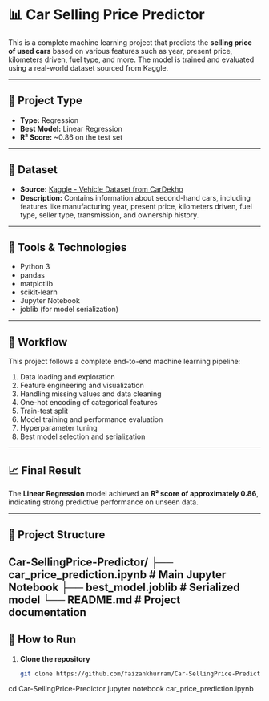 # 📊 Car Selling Price Predictor

This is a complete machine learning project that predicts the **selling price of used cars** based on various features such as year, present price, kilometers driven, fuel type, and more. The model is trained and evaluated using a real-world dataset sourced from Kaggle.

---

## 🧠 Project Type

- **Type:** Regression  
- **Best Model:** Linear Regression  
- **R² Score:** ~0.86 on the test set

---

## 📁 Dataset

- **Source:** [Kaggle - Vehicle Dataset from CarDekho](https://www.kaggle.com/datasets/nehalbirla/vehicle-dataset-from-cardekho)  
- **Description:** Contains information about second-hand cars, including features like manufacturing year, present price, kilometers driven, fuel type, seller type, transmission, and ownership history.

---

## 🔧 Tools & Technologies

- Python 3  
- pandas  
- matplotlib  
- scikit-learn  
- Jupyter Notebook  
- joblib (for model serialization)

---

## 🔄 Workflow

This project follows a complete end-to-end machine learning pipeline:

1. Data loading and exploration  
2. Feature engineering and visualization  
3. Handling missing values and data cleaning  
4. One-hot encoding of categorical features  
5. Train-test split  
6. Model training and performance evaluation  
7. Hyperparameter tuning  
8. Best model selection and serialization

---

## 📈 Final Result

The **Linear Regression** model achieved an **R² score of approximately 0.86**, indicating strong predictive performance on unseen data.

---

## 📂 Project Structure

Car-SellingPrice-Predictor/
├── car_price_prediction.ipynb # Main Jupyter Notebook
├── best_model.joblib # Serialized model
└── README.md # Project documentation
---

## 📌 How to Run

1. **Clone the repository**
   ```bash
   git clone https://github.com/faizankhurram/Car-SellingPrice-Predictor.git
cd Car-SellingPrice-Predictor
jupyter notebook car_price_prediction.ipynb
